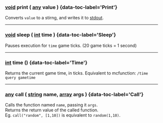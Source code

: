 ### [void](../data_types.md#undefined) print ( [any](../data_types.md) value ) {data-toc-label='Print'}
Converts `value` to a stirng, and writes it to [stdout](../api.md#out).

---

### [void](../data_types.md#undefined) sleep ( [int](../data_types.md#integer) time ) {data-toc-label='Sleep'}
Pauses execution for `time` game ticks. (20 game ticks = 1 second)

---



### [int](../data_types.md#integer) time () {data-toc-label='Time'}
Returns the current game time, in ticks. Equivalent to mcfunction: `/time query gametime`

---

### [any](../data_types.md) call ( [string](../data_types.md#string) name, [array](../data_types.md#array) args ) {data-toc-label='Call'}  
Calls the function named `name`, passing it `args`.  
Returns the return value of the called function.  
Eg. `call("random", [1,10])` is equivalent to `random(1,10)`.  
